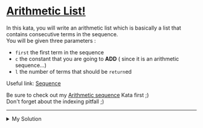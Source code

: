 # [Arithmetic List!](https://www.codewars.com/kata/541da001259d9ca85d000688)

In this kata, you will write an arithmetic list which is basically a list that contains consecutive terms in the
sequence.  
You will be given three parameters :

- `first` the first term in the sequence
- `c` the constant that you are going to **ADD** ( since it is an arithmetic sequence...)
- `l` the number of terms that should be `return`ed

Useful link: [Sequence](http://en.wikipedia.org/wiki/Sequence)

Be sure to check out my [Arithmetic sequence](http://www.codewars.com/kata/540f8a19a7d43d24ac001018) Kata first ;)  
Don't forget about the indexing pitfall ;)

---

<details><summary>My Solution</summary>

```js
var seqlist = function (first, c, l) {
  return Array.from({ length: l }, (_, i) => first + i * c);
};
```

</details>
